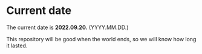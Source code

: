 # Current date

The current date is **2022.09.20.** (YYYY.MM.DD.)

This repository will be good when the world ends, so we will know how long it lasted.